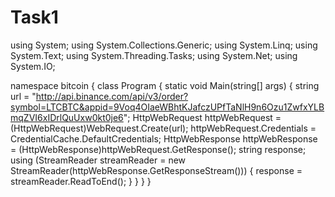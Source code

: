 # Task1
using System;
using System.Collections.Generic;
using System.Linq;
using System.Text;
using System.Threading.Tasks;
using System.Net;
using System.IO;

namespace bitcoin
{
    class Program
    {
        static void Main(string[] args)
        {
            string url = "http://api.binance.com/api/v3/order?symbol=LTCBTC&appid=9Voq4OIaeWBhtKJafczUPfTaNlH9n6Ozu1ZwfxYLBmqZVI6xIDrlQuUxw0kt0je6";
            HttpWebRequest httpWebRequest = (HttpWebRequest)WebRequest.Create(url);
            httpWebRequest.Credentials = CredentialCache.DefaultCredentials;
            HttpWebResponse httpWebResponse = (HttpWebResponse)httpWebRequest.GetResponse();
            string response;
            using (StreamReader streamReader = new StreamReader(httpWebResponse.GetResponseStream()))
            {
                response = streamReader.ReadToEnd();
            }
        }
    }
}
